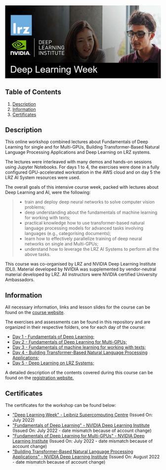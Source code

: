 ![Course](images/banner.jpg)

## Table of Contents
1. [Description](#description)
2. [Information](#information)
3. [Certificates](#certificates)

<a name="descripton"></a>
## Description

This online workshop combined lectures about Fundamentals of Deep Learning for single and for Multi-GPUs, Building Transformer-Based Natural Language Processing Applications and Deep Learning on LRZ systems.

The lectures were interleaved with many demos and hands-on sessions using Jupyter Notebooks. For days 1 to 4, the exercises were done in a fully configured GPU-accelerated workstation in the AWS cloud and on day 5 the LRZ AI System resources were used.

The overall goals of this intensive course week, packed with lectures about Deep Learning and AI, were the following:
> - train and deploy deep neural networks to solve computer vision problems;
> - deep understanding about the fundamentals of machine learning for working with texts;
> - practical knowledge how to use transformer-based natural language processing models for advanced tasks involving languages (e.g., categorising documents);
> - learn how to effectively parallelize training of deep neural networks on single and Multi-GPUs;
> - understand how to leverage the LRZ AI Systems to perform all the above tasks.

This course was co-organised by LRZ and NVIDIA Deep Learning Institute (DLI). Material developed by NVIDIA was supplemented by vendor-neutral material developed by LRZ. All instructors were NVIDIA certified University Ambassadors.

<a name="information"></a>
## Information

All necessary information, links and lesson slides for the course can be found on the [course website](https://doku.lrz.de/display/PUBLIC/Deep+Learning+Week+@+LRZ+2022).

The exercises and assessments can be found in this repository and are organized in their respective folders, one for each day of the course:
- [Day 1 - Fundamentals of Deep Learning;](https://github.com/HROlive/Deep-Learning-Week-Course/tree/main/Day%201%20-%20Fundamentals%20of%20Deep%20Learning)
- [Day 2 - Fundamentals of Deep Learning for Multi-GPUs;](https://github.com/HROlive/Deep-Learning-Week-Course/tree/main/Day%202%20-%20Fundamentals%20of%20Deep%20Learning%20for%20Multi-GPUs)
- [Day 3 - Fundamentals of machine learning for working with texts;](https://github.com/HROlive/Deep-Learning-Week-Course/tree/main/Day%203%20-%20Fundamentals%20of%20machine%20learning%20for%20working%20with%20texts)
- [Day 4 - Building Transformer-Based Natural Language Processing Applications;](https://github.com/HROlive/Deep-Learning-Week-Course/tree/main/Day%204%20-Building%20Transformer-Based%20Natural%20Language%20Processing%20Applications)
- [Day 5 - Deep Learning on LRZ Systems;](https://github.com/HROlive/Deep-Learning-Week-Course/tree/main/Day%205%20-%20Deep%20Learning%20on%20LRZ%20Systems)

A detailed description of the contents covered during this course can be found on the [registration website.](https://app1.edoobox.com/en/LRZ/Online%20Courses/Online%20Course.ed.e4cafa37d0c0_6397755004.Deep%20Learning%20Week)

<a name="certificates"></a>
## Certificates

The certificates for the workshop can be found below:

- ["Deep Learning Week" - Leibniz Supercomputing Centre](https://github.com/HROlive/Deep-Learning-Week-Course/blob/main/images/Certificate.pdf) (Issued On: July 2022)
- ["Fundamentals of Deep Learning" - NVIDIA Deep Learning Institute](https://learn.nvidia.com/certificates?id=VmRVFhteSryIRsKBSqh-kA) (Issued On: July 2022 - date mismatch because of account change)
- ["Fundamentals of Deep Learning for Multi-GPUs" - NVIDIA Deep Learning Institute](https://learn.nvidia.com/certificates?id=GthHG8wSQP62muWemb6rpw) (Issued On: July 2022 - date mismatch because of account change)
- ["Building Transformer-Based Natural Language Processing Applications" - NVIDIA Deep Learning Institute](https://learn.nvidia.com/certificates?id=RMYwaqZJRYuKMrFH-GQP6A) (Issued On: August 2022 - date mismatch because of account change)
